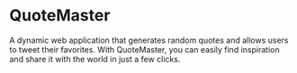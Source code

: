 # QuoteMaster
A dynamic web application that generates random quotes and allows users to tweet their favorites. With QuoteMaster, you can easily find inspiration and share it with the world in just a few clicks.
